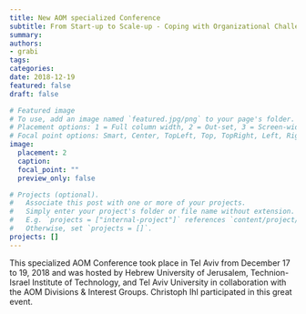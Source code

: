 ```yaml
---
title: New AOM specialized Conference
subtitle: From Start-up to Scale-up - Coping with Organizational Challenges in a Volatile Business Environment
summary: 
authors:
- grabi
tags:
categories:
date: 2018-12-19
featured: false
draft: false

# Featured image
# To use, add an image named `featured.jpg/png` to your page's folder.
# Placement options: 1 = Full column width, 2 = Out-set, 3 = Screen-width
# Focal point options: Smart, Center, TopLeft, Top, TopRight, Left, Right, BottomLeft, Bottom, BottomRight
image:
  placement: 2
  caption:
  focal_point: ""
  preview_only: false

# Projects (optional).
#   Associate this post with one or more of your projects.
#   Simply enter your project's folder or file name without extension.
#   E.g. `projects = ["internal-project"]` references `content/project/deep-learning/index.md`.
#   Otherwise, set `projects = []`.
projects: []
---
```


This specialized AOM Conference took place in Tel Aviv from December 17 to 19, 2018 and was hosted by Hebrew University of Jerusalem, Technion-Israel Institute of Technology, and Tel Aviv University in collaboration with the AOM Divisions & Interest Groups. Christoph Ihl participated in this great event.
